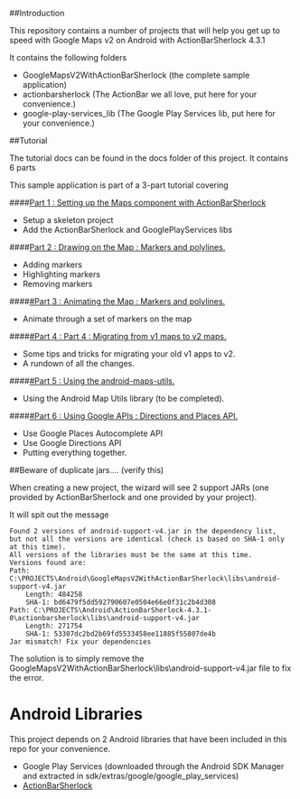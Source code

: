 ##Introduction

This repository contains a number of projects that will help you get up to speed with Google Maps v2 on Android with ActionBarSherlock 4.3.1

It contains the following folders

- GoogleMapsV2WithActionBarSherlock (the complete sample application)
- actionbarsherlock (The ActionBar we all love, put here for your convenience.)
- google-play-services_lib (The Google Play Services lib, put here for your convenience.)

##Tutorial

The tutorial docs can be found in the docs folder of this project. It contains 6 parts

This sample application is part of a 3-part tutorial covering

####[Part 1 : Setting up the Maps component with ActionBarSherlock](GoogleMapsV2WithActionBarSherlock/docs/Part1.md)
- Setup a skeleton project
- Add the ActionBarSherlock and GooglePlayServices libs
	
####[Part 2 : Drawing on the Map : Markers and polylines.](GoogleMapsV2WithActionBarSherlock/docs/Part2.md)
- Adding markers
- Highlighting markers
- Removing markers
	
####[#Part 3 : Animating the Map : Markers and polylines.](GoogleMapsV2WithActionBarSherlock/docs/Part3.md)
- Animate through a set of markers on the map
	
####[#Part 4 : Part 4 : Migrating from v1 maps to v2 maps.](GoogleMapsV2WithActionBarSherlock/docs/Part4.md)
- Some tips and tricks for migrating your old v1 apps to v2.
- A rundown of all the changes.

####[#Part 5 : Using the android-maps-utils.](Part5.md)
- Using the Android Map Utils library (to be completed).
	
####[#Part 6 : Using Google APIs : Directions and Places API.](GoogleMapsV2WithActionBarSherlock/docs/Part6.md)
- Use Google Places Autocomplete API
- Use Google Directions API
- Putting everything together.
	
	
##Beware of duplicate jars.... (verify this)

When creating a new project, the wizard will see 2 support JARs (one provided by ActionBarSherlock and one provided by your project).

It will spit out the message

	Found 2 versions of android-support-v4.jar in the dependency list,
	but not all the versions are identical (check is based on SHA-1 only at this time).
	All versions of the libraries must be the same at this time.
	Versions found are:
	Path: C:\PROJECTS\Android\GoogleMapsV2WithActionBarSherlock\libs\android-support-v4.jar
		Length: 484258
		SHA-1: bd6479f5dd592790607e0504e66e0f31c2b4d308
	Path: C:\PROJECTS\Android\ActionBarSherlock-4.3.1-0\actionbarsherlock\libs\android-support-v4.jar
		Length: 271754
		SHA-1: 53307dc2bd2b69fd5533458ee11885f55807de4b
	Jar mismatch! Fix your dependencies

The solution is to simply remove the GoogleMapsV2WithActionBarSherlock\libs\android-support-v4.jar file to fix the error.

# Android Libraries

This project depends on 2 Android libraries that have been included in this repo for your convenience.

- Google Play Services (downloaded through the Android SDK Manager and extracted in sdk/extras/google/google_play_services)
- [ActionBarSherlock](ActionBarSherlock)





